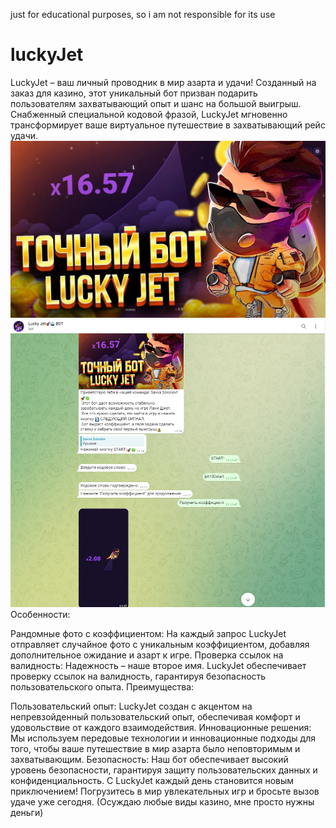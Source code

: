 just for educational purposes, so i am not responsible for its use
# luckyJet
LuckyJet – ваш личный проводник в мир азарта и удачи! Созданный на заказ для казино, этот уникальный бот призван подарить пользователям захватывающий опыт и шанс на большой выигрыш. Снабженный специальной кодовой фразой, LuckyJet мгновенно трансформирует ваше виртуальное путешествие в захватывающий рейс удачи.
![логотип](./lucky.jpeg)
![логотип](./Screenshot_4.png)
Особенности:

Рандомные фото с коэффициентом: На каждый запрос LuckyJet отправляет случайное фото с уникальным коэффициентом, добавляя дополнительное ожидание и азарт к игре.
Проверка ссылок на валидность: Надежность – наше второе имя. LuckyJet обеспечивает проверку ссылок на валидность, гарантируя безопасность пользовательского опыта.
Преимущества:

Пользовательский опыт: LuckyJet создан с акцентом на непревзойденный пользовательский опыт, обеспечивая комфорт и удовольствие от каждого взаимодействия.
Инновационные решения: Мы используем передовые технологии и инновационные подходы для того, чтобы ваше путешествие в мир азарта было неповторимым и захватывающим.
Безопасность: Наш бот обеспечивает высокий уровень безопасности, гарантируя защиту пользовательских данных и конфиденциальность.
С LuckyJet каждый день становится новым приключением! Погрузитесь в мир увлекательных игр и бросьте вызов удаче уже сегодня.
(Осуждаю любые виды казино, мне просто нужны деньги)
